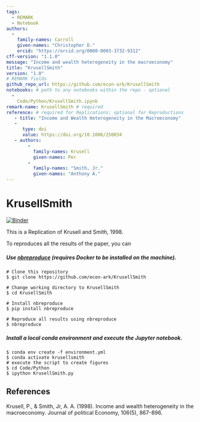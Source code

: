 ```yaml
---
tags:
  - REMARK
  - Notebook
authors:
  -
    family-names: Carroll
    given-names: "Christopher D."
    orcid: "https://orcid.org/0000-0003-3732-9312"
cff-version: "1.1.0"
message: "Income and wealth heterogeneity in the macroeconomy"
title: "KrusellSmith"
version: "1.0"
# REMARK fields
github_repo_url: https://github.com/econ-ark/KrusellSmith
notebooks: # path to any notebooks within the repo - optional
  - 
    Code/Python/KrusellSmith.ipynb
remark-name: KrusellSmith # required 
reference: # required for Replications; optional for Reproductions
   - title: "Income and Wealth Heterogeneity in the Macroeconomy"
   - 
      type: doi
      value: https://doi.org/10.1086/250034
   - authors:
        -
          family-names: Krusell
          given-names: Per
        -
          family-names: "Smith, Jr."
          given-names: "Anthony A."
---
```




# KrusellSmith

[![Binder](https://mybinder.org/badge_logo.svg)](https://mybinder.org/v2/gh/econ-ark/KrusellSmith/HEAD)

This is a Replication of Krusell and Smith, 1998.

To reproduces all the results of the paper, you can

##### Use [nbreproduce](https://github.com/econ-ark/nbreproduce) (requires Docker to be installed on the machine).

```
# Clone this repository
$ git clone https://github.com/econ-ark/KrusellSmith

# Change working directory to KrusellSmith
$ cd KrusellSmith

# Install nbreproduce
$ pip install nbreproduce

# Reproduce all results using nbreproduce
$ nbreproduce
```

##### Install a local conda environment and execute the Jupyter notebook.

```
$ conda env create -f environment.yml
$ conda activate krusellsmith
# execute the script to create figures
$ cd Code/Python
$ ipython KrusellSmith.py
```

## References

Krusell, P., & Smith, Jr, A. A. (1998). Income and wealth heterogeneity in the macroeconomy. Journal of political Economy, 106(5), 867-896.
